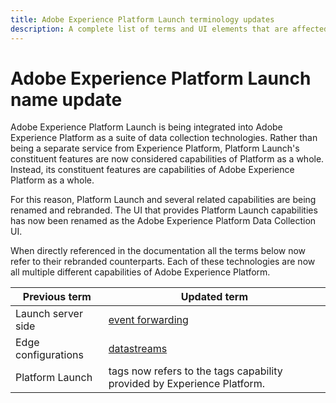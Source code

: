 ```yaml
---
title: Adobe Experience Platform Launch terminology updates
description: A complete list of terms and UI elements that are affected by the Adobe Experience Platform Launch rebranding.
---
```

# Adobe Experience Platform Launch name update

Adobe Experience Platform Launch is being integrated into Adobe Experience Platform as a suite of data collection technologies. Rather than being a separate service from Experience Platform, Platform Launch's constituent features are now considered capabilities of Platform as a whole. Instead, its constituent features are capabilities of Adobe Experience Platform as a whole.

For this reason, Platform Launch and several related capabilities are being renamed and rebranded. The UI that provides Platform Launch capabilities has now been renamed as the Adobe Experience Platform Data Collection UI.

When directly referenced in the documentation all the terms below now refer to their rebranded counterparts. Each of these technologies are now all multiple different capabilities of Adobe Experience Platform.

| Previous term | Updated term |
|---|---|
| Launch server side | [event forwarding](./launch-reference/server-side-information/server-side-overview) |
| Edge configurations  |  [datastreams](https://experienceleague.adobe.com/docs/experience-platform/edge/fundamentals/datastreams.html) |
| Platform Launch | tags now refers to the tags capability provided by Experience Platform. |

